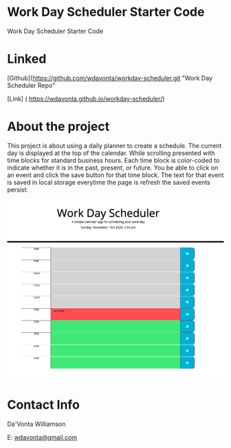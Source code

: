 # Work Day Scheduler Starter Code
Work Day Scheduler Starter Code


# Linked

[Github](https://github.com/wdavonta/workday-scheduler.git "Work Day Scheduler Repo"

[Link] ( https://wdavonta.github.io/workday-scheduler/)


# About the project
This project is about  using a daily planner to create a schedule. The current day is displayed at the top of the calendar. While scrolling presented with time blocks for standard business hours. Each time block is color-coded to indicate whether it is in the past, present, or future.
You be able to click on an event and click the save button for that time block. The text for that event is saved in local storage everytime the page is refresh the saved events persist.


![alt text](scheduler.png "Screenshot of webite")

# Contact Info
Da'Vonta Williamson

E: <a href="mailto:wdavonta@gmail.com">wdavonta@gmail.com</a>
                </address>

